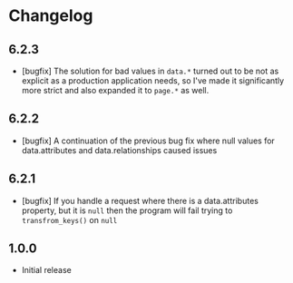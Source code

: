 # Changelog

## 6.2.3

  - [bugfix] The solution for bad values in `data.*` turned out to be not as explicit as a production application needs, so I've made it significantly more strict and also expanded it to `page.*` as well.

## 6.2.2

  - [bugfix] A continuation of the previous bug fix where null values for data.attributes and data.relationships caused issues

## 6.2.1

  - [bugfix] If you handle a request where there is a data.attributes property, but it is `null` then the program will fail trying to `transfrom_keys()` on `null`

## 1.0.0

  - Initial release
